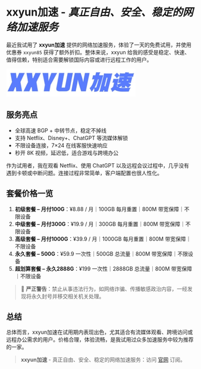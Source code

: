 # xxyun加速 - *真正自由、安全、稳定的网络加速服务*

最近我试用了 **xxyun加速** 提供的网络加速服务，体验了一天的免费试用，并使用优惠券 `xxyun85` 获得了额外折扣。整体来说，xxyun 给我的感受是稳定、快速、值得信赖，特别适合需要解锁国际内容或进行远程工作的用户。

![xxyun加速](1750678481.jpg)

## 服务亮点

* 全球高速 BGP + 中转节点，稳定不掉线
* 支持 Netflix、Disney+、ChatGPT 等流媒体解锁
* 不限设备连接，7×24 在线客服快速响应
* 秒开 8K 视频，延迟低，适合游戏与跨境办公

作为试用者，我在观看 Netflix、使用 ChatGPT 以及远程会议过程中，几乎没有遇到卡顿或中断问题。连接过程非常简单，客户端配置也很人性化。

## 套餐价格一览

1. **初级套餐 – 月付100G**：¥8.88 / 月｜100GB 每月重置｜800M 带宽保障｜不限设备
2. **中级套餐 – 月付300G**：¥19.9 / 月｜300GB 每月重置｜800M 带宽保障｜不限设备
3. **高级套餐 – 月付1000G**：¥39.9 / 月｜1000GB 每月重置｜800M 带宽保障｜不限设备
4. **永久套餐 – 500G**：¥59.9 一次性｜500GB 总流量｜800M 带宽保障｜不限设备
5. **超划算套餐 – 永久2888G**：¥199 一次性｜2888GB 总流量｜800M 带宽保障｜不限设备

> 🚨 **严正警告**：禁止从事违法行为，如网络诈骗、传播敏感政治内容，一经发现将永久封号并移交相关机关处理。

## 总结

总体而言，xxyun加速在试用期内表现出色，尤其适合有流媒体观看、跨境访问或远程办公需求的用户。价格合理，体验流畅，是我试用过众多加速服务中较为推荐的一家。

> **xxyun加速** - 真正自由、安全、稳定的网络加速服务：访问 [官网](https://jump.p6p.net/326) 订阅。
